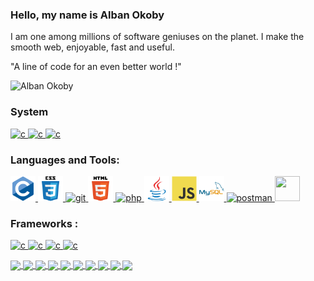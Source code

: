 
### Hello, my name is Alban Okoby
I am one among millions of software geniuses on the planet. I make the smooth web, enjoyable, fast and useful. <br>
<!-- A graduate B.Sc (IT-SN) Computer Science and Technology. -->

"A line of code for an even better world  !"
<p align="left"> <img src="https://komarev.com/ghpvc/?username=alban-okoby&label=Profile%20views&color=0e75b6&style=flat" alt="Alban Okoby" /> </p>

<h3> System </h3>
 <p align="left"> <a href="https://id.nl/_next/image?url=https%3A%2F%2Fwww.datocms-assets.com%2F56706%2F1666324500-px_computertotaal_31908_xzxagr42h78nv46i.png%3Ffm%3Dwebp%26fit%3Dcrop%26w%3D364%26h%3D240%26auto%3Dcompress%26fp-x%3D0.5%26fp-y%3D0.5&w=750&q=100" target="_blank" rel="noreferrer"> <img src="https://id.nl/_next/image?url=https%3A%2F%2Fwww.datocms-assets.com%2F56706%2F1666324500-px_computertotaal_31908_xzxagr42h78nv46i.png%3Ffm%3Dwebp%26fit%3Dcrop%26w%3D364%26h%3D240%26auto%3Dcompress%26fp-x%3D0.5%26fp-y%3D0.5&w=750&q=100" alt="c" width="80" height="50"/> </a> <a href="https://encrypted-tbn0.gstatic.com/images?q=tbn:ANd9GcRBuw9_a_f6qH-XzSPYXj9pEDtmIyZerrO9gKoyRMx45HsI-n7DOqqkuA_-FpB1PL1pmQU&usqp=CAU" target="_blank" rel="noreferrer"> <img src="https://encrypted-tbn0.gstatic.com/images?q=tbn:ANd9GcRBuw9_a_f6qH-XzSPYXj9pEDtmIyZerrO9gKoyRMx45HsI-n7DOqqkuA_-FpB1PL1pmQU&usqp=CAU" alt="c" width="65" height="50"/> </a> 
 <a href="https://encrypted-tbn0.gstatic.com/images?q=tbn:ANd9GcRBuw9_a_f6qH-XzSPYXj9pEDtmIyZerrO9gKoyRMx45HsI-n7DOqqkuA_-FpB1PL1pmQU&usqp=CAU" target="_blank" rel="noreferrer"> <img src="https://venzi.files.wordpress.com/2018/07/linux_penguin_with_logo.gif?w=254" alt="c" width="65" height="50"/> </a>
 </p>
 
<h3 align="left">Languages and Tools:</h3>
<p align="left"> <a href="https://www.cprogramming.com/" target="_blank" rel="noreferrer"> <img src="https://raw.githubusercontent.com/devicons/devicon/master/icons/c/c-original.svg" alt="ubuntu" width="40" height="40"/> </a> <a href="https://www.w3schools.com/css/" target="_blank" rel="noreferrer"> <img src="https://raw.githubusercontent.com/devicons/devicon/master/icons/css3/css3-original-wordmark.svg" alt="css3" width="40" height="40"/> </a> <!-- <a href="https://dart.dev" target="_blank" rel="noreferrer"> <img src="https://www.vectorlogo.zone/logos/dartlang/dartlang-icon.svg" alt="dart" width="40" height="40"/> </a> <a href="https://flutter.dev" target="_blank" rel="noreferrer"> <img src="https://www.vectorlogo.zone/logos/flutterio/flutterio-icon.svg" alt="flutter" width="40" height="40"/> </a> --> <a href="https://git-scm.com/" target="_blank" rel="noreferrer"> <img src="https://www.vectorlogo.zone/logos/git-scm/git-scm-icon.svg" alt="git" width="40" height="40"/> </a> <a href="https://www.w3.org/html/" target="_blank" rel="noreferrer"> <img src="https://raw.githubusercontent.com/devicons/devicon/master/icons/html5/html5-original-wordmark.svg" alt="html5" width="40" height="40"/> </a> <a href="https://www.php.net/" target="_blank" rel="noreferrer"> <img src="https://upload.wikimedia.org/wikipedia/commons/3/31/Webysther_20160423_-_Elephpant.svg" alt="php" width="40" height="40"/> </a>  <a href="https://www.java.com" target="_blank" rel="noreferrer"> <img src="https://raw.githubusercontent.com/devicons/devicon/master/icons/java/java-original.svg" alt="java" width="40" height="40"/> </a> <a href="https://developer.mozilla.org/en-US/docs/Web/JavaScript" target="_blank" rel="noreferrer"> <img src="https://raw.githubusercontent.com/devicons/devicon/master/icons/javascript/javascript-original.svg" alt="javascript" width="40" height="40"/> </a> 
<!--  <a href="https://www.linux.org/" target="_blank" rel="noreferrer"> <img src="https://raw.githubusercontent.com/devicons/devicon/master/icons/linux/linux-original.svg" alt="linux" width="40" height="40"/> </a>  -->
 <a href="https://www.mysql.com/" target="_blank" rel="noreferrer"> <img src="https://raw.githubusercontent.com/devicons/devicon/master/icons/mysql/mysql-original-wordmark.svg" alt="mysql" width="40" height="40"/> </a> <a href="https://postman.com" target="_blank" rel="noreferrer"> <img src="https://www.vectorlogo.zone/logos/getpostman/getpostman-icon.svg" alt="postman" width="40" height="40" /> </a> <a href="https://bitbucket.org" target="_blank" rel="noreferrer" ><img src="https://encrypted-tbn0.gstatic.com/images?q=tbn:ANd9GcQXhpSXbWWq_Cu8k-TA7PBfXF6D4rfwpokAHO0KTyI2_w&s" alt="" width="40" height="40"/> </a>   <!-- <a href="https://www.python.org" target="_blank" rel="noreferrer" ><img src="https://raw.githubusercontent.com/devicons/devicon/master/icons/python/python-original.svg" alt="python" width="40" height="40"/> </a> 
-->
</p>

  <h3 align="left">Frameworks :</h3>
  <p align="left"> <a href="https://www.angular.io" target="_blank" rel="noreferrer"> <img src="https://angular.io/assets/images/logos/angular/shield-large.svg" alt="c" width="50" height="50"/> </a> <a href="https://www.spring.io" target="_blank" rel="noreferrer"> <img src="https://encrypted-tbn0.gstatic.com/images?q=tbn:ANd9GcRKv3NF172jmJj6A20BTyi7K9W1gybX6ymf3U01sXCipg&s" alt="c" width="50" height="50"/> </a> <a href="https://www.angular.io" target="_blank" rel="noreferrer"> <img src="https://getbootstrap.com/docs/5.3/assets/brand/bootstrap-logo-shadow.png" alt="c" width="50" height="50"/> </a> <a href="https://material.angular.io/" target="_blank" rel="noreferrer"> <img src="https://static.javatpoint.com/tutorial/angular-material/images/angular-material.jpg" alt="c" width="250" height="50"/> </a>
  </p>
  
  
  
<a href="https://github.com/alban-okoby/alban-okoby">
  <img align="center" src="https://github-readme-stats.vercel.app/api?username=alban-okoby&theme=highcontrast&show_icons=true&count_private=true&show_owner=true" />
</a>
<a href="https://github.com/alban-okoby/alban-okoby">
  <img align="center" src="https://github-readme-stats.vercel.app/api/top-langs/?username=alban-okoby&theme=highcontrast&show_icons=true&hide=&langs_count=9&layout=donut" />
</a>
<a href="https://github.com/digitalsouag/ds-java_low_level">
  <img align="center" src="https://github-readme-stats.vercel.app/api/pin/?username=alban-okoby&repo=ds-java_low_level" />
</a>
<a href="https://github.com/alban-okoby/learn-all-things-you-need">
  <img align="center" src="https://github-readme-stats.vercel.app/api/pin/?username=alban-okoby&repo=learn-all-things-you-need" />
 </a> 
 <a href="https://github.com/alban-okoby/simple_shell">
  <img align="center" src="https://github-readme-stats.vercel.app/api/pin/?username=alban-okoby&repo=simple_shell" />
</a>
 <a href="https://github.com/alban-okoby/filterablejsgallery">
  <img align="center" src="https://github-readme-stats.vercel.app/api/pin/?username=alban-okoby&repo=filterablejsgallery&theme=dark" />
</a>
<a href="https://github.com/alban-okoby/mimishop2">
  <img align="center" src="https://github-readme-stats.vercel.app/api/pin/?username=alban-okoby&repo=mimishop2&theme=dark" />
</a>
<a href="https://github.com/alban-okoby/portfolio_perso">
  <img align="center" src="https://github-readme-stats.vercel.app/api/pin/?username=alban-okoby&repo=portfolio_perso" />
</a>
<a href="https://github.com/alban-okoby/github_clone">
  <img align="center" src="https://github-readme-stats.vercel.app/api/pin/?username=alban-okoby&repo=github_clone" />
</a>
<a href="https://github.com/alban-okoby/employeemanager">
  <img align="center" src="https://github-readme-stats.vercel.app/api/pin/?username=alban-okoby&repo=employeemanager&theme=dark" />
</a>

<!-- <a href="https://github.com/alban-okoby/employeeapp">
  <img align="center" src="https://github-readme-stats.vercel.app/api/pin/?username=alban-okoby&repo=employeeapp&theme=dark" />
</a>
-->


